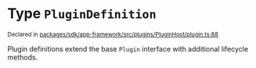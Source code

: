 # Type `PluginDefinition`
<sub>Declared in [packages/sdk/app-framework/src/plugins/PluginHost/plugin.ts:88](https://github.com/dxos/dxos/blob/664e23dbe/packages/sdk/app-framework/src/plugins/PluginHost/plugin.ts#L88)</sub>


Plugin definitions extend the base  `Plugin`  interface with additional lifecycle methods.



